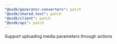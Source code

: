 ```yaml
---
"@osdk/generator-converters": patch
"@osdk/shared.test": patch
"@osdk/client": patch
"@osdk/api": patch
---
```


Support uploading media parameters through actions
